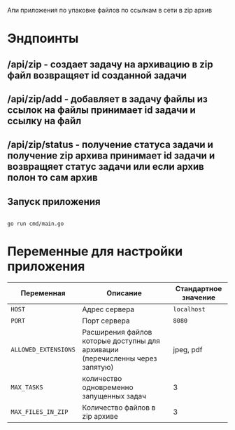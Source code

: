 Апи приложения по упаковке файлов по ссылкам в сети в zip архив

# Эндпоинты

## /api/zip - создает задачу на архивацию в zip файл возвращяет id созданной задачи
## /api/zip/add - добавляет в задачу файлы из ссылок на файлы принимает id задачи и ссылку на файл
## /api/zip/status - получение статуса задачи и получение zip архива принимает id задачи и возвращяет статус задачи или если архив полон то сам архив

## Запуск приложения 
```

go run cmd/main.go

```

# Переменные для настройки приложения

| Переменная | Описание | Стандартное значение |
|----------|-------------|----------------|
| `HOST` | Адрес сервера | `localhost` |
| `PORT` | Порт сервера | `8080` |
| `ALLOWED_EXTENSIONS` | Расширения файлов которые доступны для архивации (перечисленны через запятую) | jpeg, pdf | 
| `MAX_TASKS` | количество одновременно запущенных задач | 3 |
| `MAX_FILES_IN_ZIP` | Количество файлов в zip архиве | 3 |

